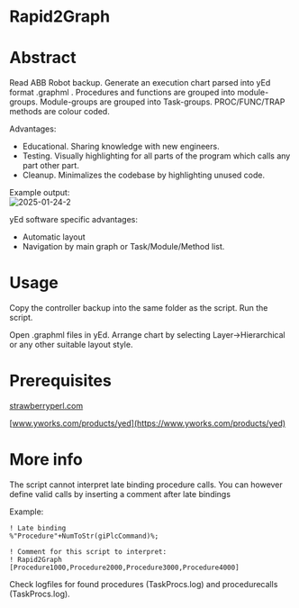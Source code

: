 # Rapid2Graph

# Abstract

Read ABB Robot backup. Generate an execution chart parsed into yEd format .graphml . Procedures and functions are grouped into module-groups. Module-groups are grouped into Task-groups. PROC/FUNC/TRAP methods are colour coded.

Advantages:

* Educational. Sharing knowledge with new engineers.
* Testing. Visually highlighting for all parts of the program which calls any part other part.
* Cleanup. Minimalizes the codebase by highlighting unused code.

Example output:  
![2025-01-24-2](https://github.com/user-attachments/assets/bcfcdf64-6b5c-4581-9c90-f8c5c4f124eb)

yEd software specific advantages:

* Automatic layout
* Navigation by main graph or Task/Module/Method list.


# Usage

Copy the controller backup into the same folder as the script. Run the script.

Open .graphml files in yEd. Arrange chart by selecting Layer->Hierarchical or any other suitable layout style.

# Prerequisites

[strawberryperl.com](https://strawberryperl.com/)

[www.yworks.com/products/yed](https://www.yworks.com/products/yed)


# More info

The script cannot interpret late binding procedure calls. You can however define valid calls by inserting a comment after late bindings

Example:
```
! Late binding
%"Procedure"+NumToStr(giPlcCommand)%;

! Comment for this script to interpret:
! Rapid2Graph [Procedure1000,Procedure2000,Procedure3000,Procedure4000]
```

Check logfiles for found procedures (TaskProcs.log) and procedurecalls (TaskProcs.log).

